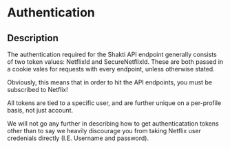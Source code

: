 # Authentication

## Description
The authentication required for the Shakti API endpoint generally consists of two token values: NetflixId and SecureNetflixId. These are both passed in a cookie vales for requests with every endpoint, unless otherwise stated.

Obviously, this means that in order to hit the API endpoints, you must be subscribed to Netflix!

All tokens are tied to a specific user, and are further unique on a per-profile basis, not just account.

We will not go any further in describing how to get authenticatation tokens other than to say we heavily discourage you from taking Netflix user credenials directly (I.E. Username and password).